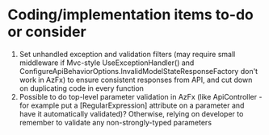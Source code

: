 # Coding/implementation items to-do or consider

1. Set unhandled exception and validation filters (may require small middleware if Mvc-style UseExceptionHandler() and ConfigureApiBehaviorOptions.InvalidModelStateResponseFactory don't work in AzFx) to ensure consistent responses from API, and cut down on duplicating code in every function
2. Possible to do top-level parameter validation in AzFx (like ApiController - for example put a \[RegularExpression\] attribute on a parameter and have it automatically validated)? Otherwise, relying on developer to remember to validate any non-strongly-typed parameters
